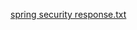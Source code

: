 
[spring security response.txt](https://github.com/user-attachments/files/20917377/spring.security.response.txt)

